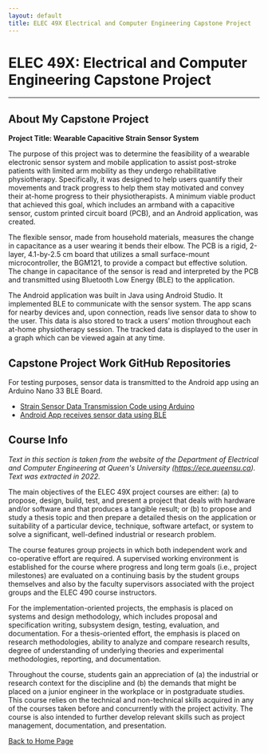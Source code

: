 ```yaml
---
layout: default
title: ELEC 49X Electrical and Computer Engineering Capstone Project
---
```


# ELEC 49X: Electrical and Computer Engineering Capstone Project

* * *

## About My Capstone Project

**Project Title: Wearable Capacitive Strain Sensor System**

The purpose of this project was to determine the feasibility of a wearable electronic sensor system and mobile application to assist post-stroke patients with limited arm mobility as they undergo rehabilitative physiotherapy. Specifically, it was designed to help users quantify their movements and track progress to help them stay motivated and convey their at-home progress to their physiotherapists. A minimum viable product that achieved this goal, which includes an armband with a capacitive sensor, custom printed circuit board (PCB), and an Android application, was created.

The flexible sensor, made from household materials, measures the change in capacitance as a user wearing it bends their elbow. The PCB is a rigid, 2-layer, 4.1-by-2.5 cm board that utilizes a small surface-mount microcontroller, the BGM121, to provide a compact but effective solution. The change in capacitance of the sensor is read and interpreted by the PCB and transmitted using Bluetooth Low Energy (BLE) to the application.

The Android application was built in Java using Android Studio. It implemented BLE to communicate with the sensor system. The app scans for nearby devices and, upon connection, reads live sensor data to show to the user. This data is also stored to track a users’ motion throughout each at-home physiotherapy session. The tracked data is displayed to the user in a graph which can be viewed again at any time.


## Capstone Project Work GitHub Repositories

For testing purposes, sensor data is transmitted to the Android app using an Arduino Nano 33 BLE Board.

* <a href="https://github.com/tkjsung/ELEC49X-DemoCode" target="_blank">Strain Sensor Data Transmission Code using Arduino</a>
* <a href="https://github.com/erinjhacker/ELEC490" target="_blank">Android App receives sensor data using BLE</a>


## Course Info

_Text in this section is taken from the website of the Department of Electrical and Computer Engineering at Queen's University (<a href="https://ece.queensu.ca" target="_blank">https://ece.queensu.ca</a>). Text was extracted in 2022._

The main objectives of the ELEC 49X project courses are either: (a) to propose, design, build, test, and present a project that deals with hardware and/or software and that produces a tangible result; or (b) to propose and study a thesis topic and then prepare a detailed thesis on the application or suitability of a particular device, technique, software artefact, or system to solve a significant, well-defined industrial or research problem.

The course features group projects in which both independent work and co-operative effort are required. A supervised working environment is established for the course where progress and long term goals (i.e., project milestones) are evaluated on a continuing basis by the student groups themselves and also by the faculty supervisors associated with the project groups and the ELEC 490 course instructors.

For the implementation-oriented projects, the emphasis is placed on systems and design methodology, which includes proposal and specification writing, subsystem design, testing, evaluation, and documentation. For a thesis-oriented effort, the emphasis is placed on research methodologies, ability to analyze and compare research results, degree of understanding of underlying theories and experimental methodologies, reporting, and documentation.

Throughout the course, students gain an appreciation of (a) the industrial or research context for the discipline and (b) the demands that might be placed on a junior engineer in the workplace or in postgraduate studies. This course relies on the technical and non-technical skills acquired in any of the courses taken before and concurrently with the project activity. The course is also intended to further develop relevant skills such as project management, documentation, and presentation.


[Back to Home Page](/md_files/home)
